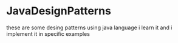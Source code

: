 # JavaDesignPatterns
these are some desing patterns using java language i learn it and i implement it in specific examples
